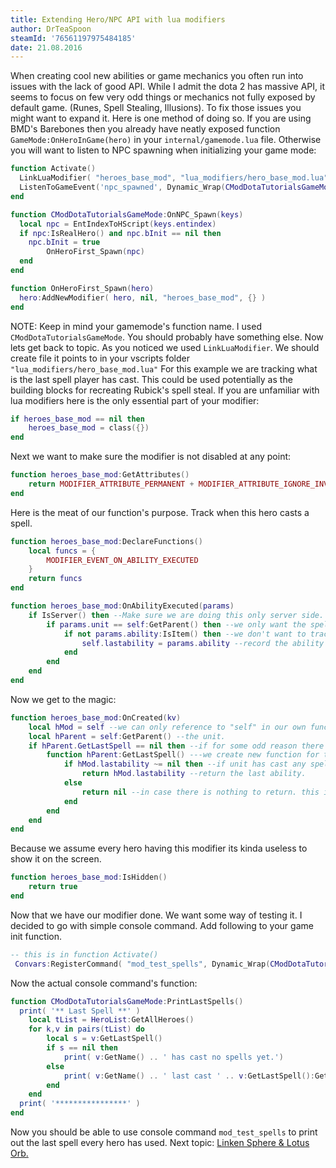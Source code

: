 ```yaml
---
title: Extending Hero/NPC API with lua modifiers
author: DrTeaSpoon
steamId: '76561197975484185'
date: 21.08.2016
---
```


When creating cool new abilities or game mechanics you often run into issues with the lack of good API. While I admit the dota 2 has massive API, it seems to focus on few very odd things or mechanics not fully exposed by default game. (Runes, Spell Stealing, Illusions). To fix those issues you might want to expand it. Here is one method of doing so.
If you are using BMD's Barebones then you already have neatly exposed function `GameMode:OnHeroInGame(hero)` in your `internal/gamemode.lua` file. Otherwise you will want to listen to NPC spawning when initializing your game mode:

```lua
function Activate()
  LinkLuaModifier( "heroes_base_mod", "lua_modifiers/hero_base_mod.lua", LUA_MODIFIER_MOTION_NONE )
  ListenToGameEvent('npc_spawned', Dynamic_Wrap(CModDotaTutorialsGameMode, 'OnNPC_Spawn'), CModDotaTutorialsGameMode)
end

function CModDotaTutorialsGameMode:OnNPC_Spawn(keys)
  local npc = EntIndexToHScript(keys.entindex)
  if npc:IsRealHero() and npc.bInit == nil then
    npc.bInit = true
        OnHeroFirst_Spawn(npc)
  end
end

function OnHeroFirst_Spawn(hero)
  hero:AddNewModifier( hero, nil, "heroes_base_mod", {} )
end
```

NOTE: Keep in mind your gamemode's function name. I used `CModDotaTutorialsGameMode`. You should probably have something else. Now lets get back to topic. As you noticed we used `LinkLuaModifier`. We should create file it points to in your vscripts folder `"lua_modifiers/hero_base_mod.lua"`
For this example we are tracking what is the last spell player has cast. This could be used potentially as the building blocks for recreating Rubick's spell steal.
If you are unfamiliar with lua modifiers here is the only essential part of your modifier:

```lua
if heroes_base_mod == nil then
    heroes_base_mod = class({})
end
```

Next we want to make sure the modifier is not disabled at any point:

```lua
function heroes_base_mod:GetAttributes()
    return MODIFIER_ATTRIBUTE_PERMANENT + MODIFIER_ATTRIBUTE_IGNORE_INVULNERABLE
end
```

Here is the meat of our function's purpose. Track when this hero casts a spell.

```lua
function heroes_base_mod:DeclareFunctions()
    local funcs = {
        MODIFIER_EVENT_ON_ABILITY_EXECUTED
    }
    return funcs
end

function heroes_base_mod:OnAbilityExecuted(params)
    if IsServer() then --Make sure we are doing this only server side.
        if params.unit == self:GetParent() then --we only want the spells cast by this unit.
            if not params.ability:IsItem() then --we don't want to track items.
                self.lastability = params.ability --record the ability handle.
            end
        end
    end
end
```

Now we get to the magic:

```lua
function heroes_base_mod:OnCreated(kv)
    local hMod = self --we can only reference to "self" in our own function we pass this modifier to function we create for the unit.
    local hParent = self:GetParent() --the unit.
    if hParent.GetLastSpell == nil then --if for some odd reason there is already such function
        function hParent:GetLastSpell() ---we create new function for the unit.
            if hMod.lastability ~= nil then --if unit has cast any spells
                return hMod.lastability --return the last ability.
            else
                return nil --in case there is nothing to return. this is sort of redundant.
            end
        end
    end
end
```

Because we assume every hero having this modifier its kinda useless to show it on the screen.

```lua
function heroes_base_mod:IsHidden()
    return true
end
```

Now that we have our modifier done. We want some way of testing it. I decided to go with simple console command. Add following to your game init function.

```lua
-- this is in function Activate()
 Convars:RegisterCommand( "mod_test_spells", Dynamic_Wrap(CModDotaTutorialsGameMode, 'PrintLastSpells'), "Print last spell for every hero", FCVAR_CHEAT )
```

Now the actual console command's function:

```lua
function CModDotaTutorialsGameMode:PrintLastSpells()
  print( '** Last Spell **' )
    local tList = HeroList:GetAllHeroes()
    for k,v in pairs(tList) do
        local s = v:GetLastSpell()
        if s == nil then
            print( v:GetName() .. ' has cast no spells yet.')
        else
            print( v:GetName() .. ' last cast ' .. v:GetLastSpell():GetAbilityName())
        end
    end
  print( '****************' )
end
```

Now you should be able to use console command `mod_test_spells` to print out the last spell every hero has used.
Next topic: [Linken Sphere & Lotus Orb.](2)
